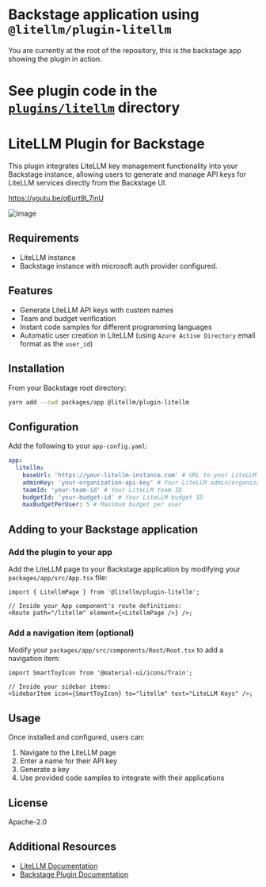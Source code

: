 # Backstage application using `@litellm/plugin-litellm`

You are currently at the root of the repository, this is the backstage app showing the plugin in action.

# See plugin code in the [`plugins/litellm`](plugins/litellm) directory

# LiteLLM Plugin for Backstage

This plugin integrates LiteLLM key management functionality into your Backstage instance, allowing users to generate and manage API keys for LiteLLM services directly from the Backstage UI.

https://youtu.be/q6urt9L7jnU

![image](https://github.com/user-attachments/assets/c200d1d9-b706-432d-9a6c-612312df91b0)


## Requirements

- LiteLLM instance
- Backstage instance with microsoft auth provider configured.

## Features

- Generate LiteLLM API keys with custom names
- Team and budget verification
- Instant code samples for different programming languages
- Automatic user creation in LiteLLM (using `Azure Active Directory` email format as the `user_id`)

## Installation

From your Backstage root directory:

```bash
yarn add --cwd packages/app @litellm/plugin-litellm
```

## Configuration

Add the following to your `app-config.yaml`:

```yaml
app:
  litellm:
    baseUrl: 'https://your-litellm-instance.com' # URL to your LiteLLM instance
    adminKey: 'your-organization-api-key' # Your LiteLLM admin/organization API key
    teamId: 'your-team-id' # Your LiteLLM team ID
    budgetId: 'your-budget-id' # Your LiteLLM budget ID
    maxBudgetPerUser: 5 # Maximum budget per user
```

## Adding to your Backstage application

### Add the plugin to your app

Add the LiteLLM page to your Backstage application by modifying your `packages/app/src/App.tsx` file:

```tsx
import { LitellmPage } from '@litellm/plugin-litellm';

// Inside your App component's route definitions:
<Route path="/litellm" element={<LitellmPage />} />;
```

### Add a navigation item (optional)

Modify your `packages/app/src/components/Root/Root.tsx` to add a navigation item:

```tsx
import SmartToyIcon from '@material-ui/icons/Train';

// Inside your sidebar items:
<SidebarItem icon={SmartToyIcon} to="litellm" text="LiteLLM Keys" />;
```

## Usage

Once installed and configured, users can:

1. Navigate to the LiteLLM page
2. Enter a name for their API key
3. Generate a key
4. Use provided code samples to integrate with their applications

## License

Apache-2.0

## Additional Resources

- [LiteLLM Documentation](https://docs.litellm.ai/)
- [Backstage Plugin Documentation](https://backstage.io/docs/plugins/)
